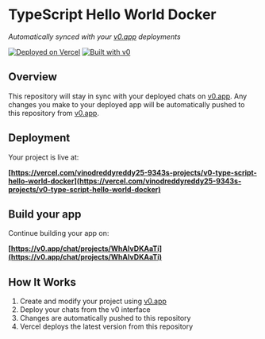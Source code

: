 # TypeScript Hello World Docker

*Automatically synced with your [v0.app](https://v0.app) deployments*

[![Deployed on Vercel](https://img.shields.io/badge/Deployed%20on-Vercel-black?style=for-the-badge&logo=vercel)](https://vercel.com/vinodreddyreddy25-9343s-projects/v0-type-script-hello-world-docker)
[![Built with v0](https://img.shields.io/badge/Built%20with-v0.app-black?style=for-the-badge)](https://v0.app/chat/projects/WhAIvDKAaTi)

## Overview

This repository will stay in sync with your deployed chats on [v0.app](https://v0.app).
Any changes you make to your deployed app will be automatically pushed to this repository from [v0.app](https://v0.app).

## Deployment

Your project is live at:

**[https://vercel.com/vinodreddyreddy25-9343s-projects/v0-type-script-hello-world-docker](https://vercel.com/vinodreddyreddy25-9343s-projects/v0-type-script-hello-world-docker)**

## Build your app

Continue building your app on:

**[https://v0.app/chat/projects/WhAIvDKAaTi](https://v0.app/chat/projects/WhAIvDKAaTi)**

## How It Works

1. Create and modify your project using [v0.app](https://v0.app)
2. Deploy your chats from the v0 interface
3. Changes are automatically pushed to this repository
4. Vercel deploys the latest version from this repository
